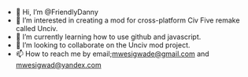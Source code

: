 - 👋 Hi, I’m @FriendlyDanny
- 👀 I’m interested in creating a mod for cross-platform Civ Five remake called Unciv.
- 🌱 I’m currently learning how to use github and javascript.
- 💞️ I’m looking to collaborate on the Unciv mod project.
- 📫 How to reach me by email;mwesigwade@gmail.com and mwesigwad@yandex.com

<!---
FriendlyDanny/FriendlyDanny is a ✨ special ✨ repository because its `README.md` (this file) appears on your GitHub profile.
You can click the Preview link to take a look at your changes.
--->
